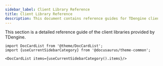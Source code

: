 ```yaml
---
sidebar_label: Client Library Reference
title: Client Library Reference
description: This document contains reference guides for TDengine client libraries.
---
```


This section is a detailed reference guide of the client libraries provided by TDengine.

```mdx-code-block
import DocCardList from '@theme/DocCardList';
import {useCurrentSidebarCategory} from '@docusaurus/theme-common';

<DocCardList items={useCurrentSidebarCategory().items}/>
```
